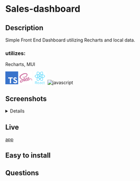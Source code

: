 # Sales-dashboard


## Description
Simple Front End Dashboard utilizing Recharts and local data.

### utilizes:
<p align-left>
Recharts, MUI


</p>
<p align-left>
<img src="https://raw.githubusercontent.com/stephencorwin/stephencorwin/master/resources/typescript-logo.png" alt="git" width="40" height="40"/>
<img src="https://raw.githubusercontent.com/devicons/devicon/master/icons/sass/sass-original.svg" alt="sass" width="40" height="40"/>
<img src="https://raw.githubusercontent.com/devicons/devicon/master/icons/react/react-original-wordmark.svg" alt="react" width="40" height="40"/>
<img src="https://vitejs.dev/logo.svg" alt="javascript" width="40" height="40"/>
</p>

## Screenshots

<details>

  
Viewing on desktop


<img src="https://github.com/Hvitrevs/Sales-dashboard/assets/134542496/8a3bd53d-21f1-42a3-9c34-8a14c249793f" alt="alt text" width="900">


Viewing on tablet


<img src="https://github.com/Hvitrevs/Sales-dashboard/assets/134542496/38bc5c76-d16c-40bb-925e-bf0f3e944956" alt="alt text" width="400">



Viewing on smartphone


<img src="https://github.com/Hvitrevs/Sales-dashboard/assets/134542496/06e856e2-9187-45a1-85cd-eeec52b0769e" alt="alt text" width="200">

</details>


## Live

[app](https://incandescent-vacherin-43b64e.netlify.app)



## Easy to install




## Questions
